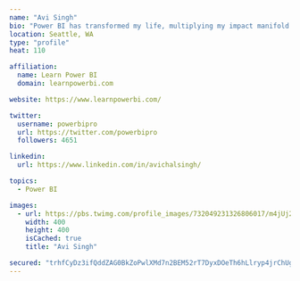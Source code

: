 ```yaml
---
name: "Avi Singh"
bio: "Power BI has transformed my life, multiplying my impact manifold. Now I am on a mission to spread the word and share the knowledge"
location: Seattle, WA
type: "profile"
heat: 110

affiliation:
  name: Learn Power BI
  domain: learnpowerbi.com

website: https://www.learnpowerbi.com/

twitter:
  username: powerbipro
  url: https://twitter.com/powerbipro
  followers: 4651

linkedin:
  url: https://www.linkedin.com/in/avichalsingh/

topics:
  - Power BI

images:
  - url: https://pbs.twimg.com/profile_images/732049231326806017/m4jUj2Lu_400x400.jpg
    width: 400
    height: 400
    isCached: true
    title: "Avi Singh"

secured: "trhfCyDz3ifQddZAG0BkZoPwlXMd7n2BEM52rT7DyxDOeTh6hLlryp4jrChUg+P6QFwd37Rznid51Fkcvbnwa0A3dbt7cBNpDINajsS+5wtqqRv2TReWHdETkaF4kjUNzKtDaBCLJdFh3EsAvSM9MD7dmmvgJoqowj18y/ye3VfvSLYplsWLhkCD7Ks5weRLb5rsNWi67qLqeqbS1LFqk+QhxSjWswwF3G4GMYCzrXKQ0rX1xHsGGha9nTtIkExNt+8/CoqpQvCTWDs65uHqp0TO+0NioatyitpwZH0wFdgDaTSQHT8XdsKm6kE2FP94GRVWus9VC1b3pxD6UJ8Vw2cHFhyQBCoKD0NfC5Pf+2fH/cfKxwIP2ehCSHI9z34EGaqlnVdgQsemHkejMrpSaQzqlrC4yhxygeWWgKOyHQE=;LlO+29cfXnobO02IxPRyjQ=="
---
```


